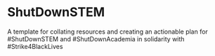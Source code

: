 # ShutDownSTEM
A template for collating resources and creating an actionable plan for #ShutDownSTEM and #ShutDownAcademia in solidarity with #Strike4BlackLives
